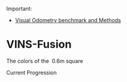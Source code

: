 




Important:
 - [Visual Odometry benchmark and Methods](https://www.cvlibs.net/datasets/kitti/eval_odometry.php)

# VINS-Fusion

The colors of the  0.6m square

Current Progression